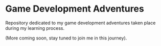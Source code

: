 # Game Development Adventures

Repository dedicated to my game development adventures taken place during my learning process.

(More coming soon, stay tuned to join me in this journey).
